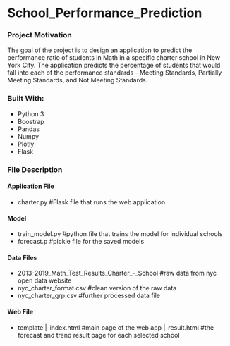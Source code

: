 # School_Performance_Prediction
### Project Motivation

The goal of the project is to design an application to predict the performance ratio of students in Math in a specific charter school in New York City. The application predicts the percentage of students that would fall into each of the performance standards - Meeting Standards, Partially Meeting Standards, and Not Meeting Standards.

### Built With:
* Python 3
* Boostrap
* Pandas
* Numpy
* Plotly
* Flask

### File Description
 #### Application File
  * charter.py #Flask file that runs the web application
#### Model
 * train_model.py #python file that trains the model for individual schools
 * forecast.p #pickle file for the saved models
#### Data Files
 * 2013-2019_Math_Test_Results_Charter_-_School #raw data from nyc open data website
 * nyc_charter_format.csv #clean version of the raw data
 * nyc_charter_grp.csv #further processed data file
 
#### Web File
* template
  |-index.html #main page of the web app
  |-result.html #the forecast and trend result page for each selected school



 
